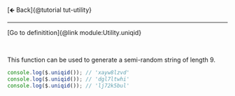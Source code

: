 [🡸 Back]{@tutorial tut-utility}
___

[Go to definitition]{@link module:Utility.uniqid}

&nbsp;

This function can be used to generate a semi-random string of length 9.

```js
console.log($.uniqid()); // 'xayw8lzvd'
console.log($.uniqid()); // 'dgl7ltwhi'
console.log($.uniqid()); // 'lj72k5bul'
```
